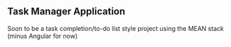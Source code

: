 ## Task Manager Application

Soon to be a task completion/to-do list style project using the MEAN stack (minus Angular for now)